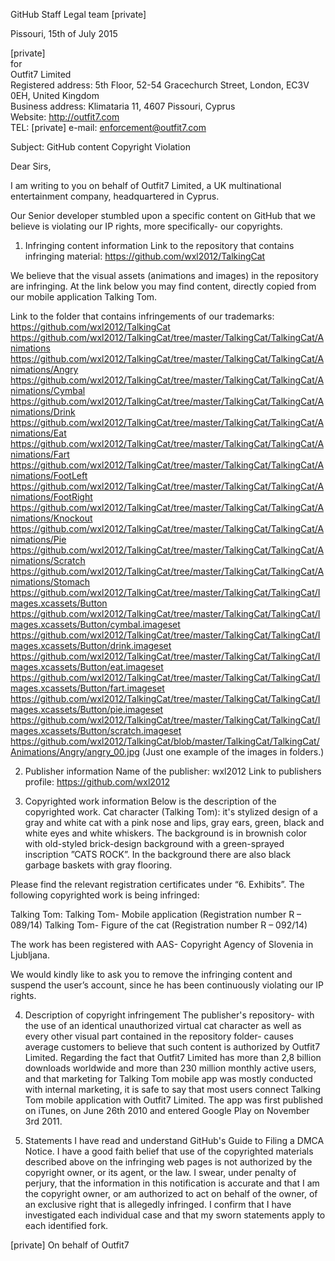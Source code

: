 GitHub Staff
Legal team [private]  

Pissouri, 15th of July 2015

[private]  
for  
Outfit7 Limited  
Registered address: 5th Floor, 52-54 Gracechurch Street, London, EC3V 0EH, United Kingdom  
Business address: Klimataria 11, 4607 Pissouri, Cyprus  
Website: http://outfit7.com  
TEL: [private]
e-mail: enforcement@outfit7.com  

Subject: GitHub content Copyright Violation

Dear Sirs,

I am writing to you on behalf of Outfit7 Limited, a UK multinational entertainment company, headquartered in Cyprus.

Our Senior developer stumbled upon a specific content on GitHub that we believe is violating our IP rights, more specifically- our copyrights.

1. Infringing content information
Link to the repository that contains infringing material:
https://github.com/wxl2012/TalkingCat

  We believe that the visual assets (animations and images) in the repository are infringing.
  At the link below you may find content, directly copied from our mobile application Talking Tom.

  Link to the folder that contains infringements of our trademarks:
  https://github.com/wxl2012/TalkingCat
  https://github.com/wxl2012/TalkingCat/tree/master/TalkingCat/TalkingCat/Animations
  https://github.com/wxl2012/TalkingCat/tree/master/TalkingCat/TalkingCat/Animations/Angry
  https://github.com/wxl2012/TalkingCat/tree/master/TalkingCat/TalkingCat/Animations/Cymbal
  https://github.com/wxl2012/TalkingCat/tree/master/TalkingCat/TalkingCat/Animations/Drink
  https://github.com/wxl2012/TalkingCat/tree/master/TalkingCat/TalkingCat/Animations/Eat
  https://github.com/wxl2012/TalkingCat/tree/master/TalkingCat/TalkingCat/Animations/Fart
  https://github.com/wxl2012/TalkingCat/tree/master/TalkingCat/TalkingCat/Animations/FootLeft
  https://github.com/wxl2012/TalkingCat/tree/master/TalkingCat/TalkingCat/Animations/FootRight
  https://github.com/wxl2012/TalkingCat/tree/master/TalkingCat/TalkingCat/Animations/Knockout
  https://github.com/wxl2012/TalkingCat/tree/master/TalkingCat/TalkingCat/Animations/Pie
  https://github.com/wxl2012/TalkingCat/tree/master/TalkingCat/TalkingCat/Animations/Scratch
  https://github.com/wxl2012/TalkingCat/tree/master/TalkingCat/TalkingCat/Animations/Stomach
  https://github.com/wxl2012/TalkingCat/tree/master/TalkingCat/TalkingCat/Images.xcassets/Button
  https://github.com/wxl2012/TalkingCat/tree/master/TalkingCat/TalkingCat/Images.xcassets/Button/cymbal.imageset
  https://github.com/wxl2012/TalkingCat/tree/master/TalkingCat/TalkingCat/Images.xcassets/Button/drink.imageset
  https://github.com/wxl2012/TalkingCat/tree/master/TalkingCat/TalkingCat/Images.xcassets/Button/eat.imageset
  https://github.com/wxl2012/TalkingCat/tree/master/TalkingCat/TalkingCat/Images.xcassets/Button/fart.imageset
  https://github.com/wxl2012/TalkingCat/tree/master/TalkingCat/TalkingCat/Images.xcassets/Button/pie.imageset
  https://github.com/wxl2012/TalkingCat/tree/master/TalkingCat/TalkingCat/Images.xcassets/Button/scratch.imageset
  https://github.com/wxl2012/TalkingCat/blob/master/TalkingCat/TalkingCat/Animations/Angry/angry_00.jpg (Just one example of the images in folders.)

2. Publisher information
Name of the publisher: wxl2012
Link to publishers profile:
https://github.com/wxl2012

3. Copyrighted work information
Below is the description of the copyrighted work.
Cat character (Talking Tom): it's stylized design of a gray and white cat with a pink nose and lips, gray ears, green, black and white eyes and white whiskers.
The background is in brownish color with old-styled brick-design background with a green-sprayed inscription ”CATS ROCK”. In the background there are also black garbage baskets with gray flooring.

  Please find the relevant registration certificates under “6. Exhibits”.
  The following copyrighted work is being infringed:

  Talking Tom:
  Talking Tom- Mobile application (Registration number R – 089/14)
  Talking Tom- Figure of the cat (Registration number R – 092/14)

  The work has been registered with AAS- Copyright Agency of Slovenia in Ljubljana.

  We would kindly like to ask you to remove the infringing content and suspend the user’s account, since he has been continuously violating our IP rights.

4. Description of copyright infringement
The publisher's repository- with the use of an identical unauthorized virtual cat character as well as every other visual part contained in the repository folder- causes average customers to believe that such content is authorized by Outfit7 Limited.
Regarding the fact that Outfit7 Limited has more than 2,8 billion downloads worldwide and more than 230 million monthly active users, and that marketing for Talking Tom mobile app was mostly conducted with internal marketing, it is safe to say that most users connect Talking Tom mobile application with Outfit7 Limited.
The app was first published on iTunes, on June 26th 2010 and entered Google Play on November 3rd 2011.

5. Statements
I have read and understand GitHub's Guide to Filing a DMCA Notice.
I have a good faith belief that use of the copyrighted materials described above on the infringing web pages is not authorized by the copyright owner, or its agent, or the law.
I swear, under penalty of perjury, that the information in this notification is accurate and that I am the copyright owner, or am authorized to act on behalf of the owner, of an exclusive right that is allegedly infringed.
I confirm that I have investigated each individual case and that my sworn statements apply to each identified fork.


[private]
On behalf of Outfit7
